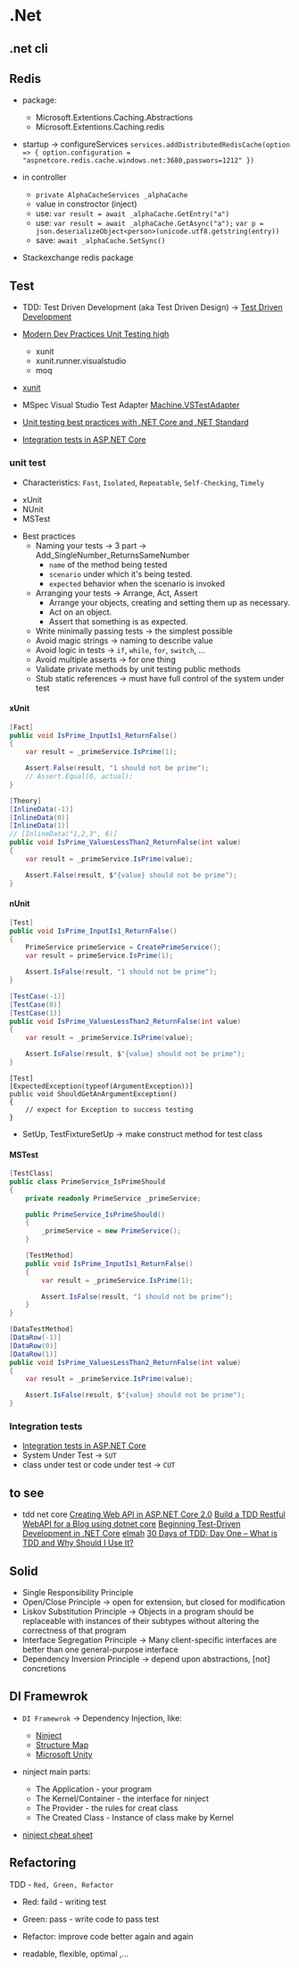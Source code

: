 # .Net

## .net cli

## Redis

- package:
  - Microsoft.Extentions.Caching.Abstractions
  - Microsoft.Extentions.Caching.redis
- startup -> configureServices `services.addDistributedRedisCache(option => { option.configuration = "aspnetcore.redis.cache.windows.net:3680,passwors=1212" })`
- in controller

  - `private AlphaCacheServices _alphaCache`
  - value in constroctor (inject)
  - use: `var result = await _alphaCache.GetEntry("a")`
  - use: `var result = await _alphaCache.GetAsync("a");`
    `var p = json.deserializeObject<person>(unicode.utf8.getstring(entry))`
  - save: `await _alphaCache.SetSync()`

- Stackexchange redis package

## Test

- TDD: Test Driven Development (aka Test Driven Design) -> [Test Driven Development](https://deviq.com/test-driven-development/)
- [Modern Dev Practices Unit Testing high](https://www.youtube.com/watch?v=4averylLdjQ&t=276s)
  - xunit
  - xunit.runner.visualstudio
  - moq
- [xunit](https://xunit.net/)
- MSpec Visual Studio Test Adapter [Machine.VSTestAdapter](https://marketplace.visualstudio.com/items?itemName=JonathanWilkins.MachineVSTestAdapter)

- [Unit testing best practices with .NET Core and .NET Standard](https://docs.microsoft.com/en-us/dotnet/core/testing/unit-testing-best-practices)

- [Integration tests in ASP.NET Core](https://docs.microsoft.com/en-us/visualstudio/test/live-unit-testing-start?view=vs-2019)

### unit test

- Characteristics: `Fast`, `Isolated`, `Repeatable`, `Self-Checking`, `Timely`

* xUnit
* NUnit
* MSTest

- Best practices
  - Naming your tests -> 3 part -> Add_SingleNumber_ReturnsSameNumber
    - `name` of the method being tested
    - `scenario` under which it's being tested.
    - `expected` behavior when the scenario is invoked
  - Arranging your tests -> Arrange, Act, Assert
    - Arrange your objects, creating and setting them up as necessary.
    - Act on an object.
    - Assert that something is as expected.
  - Write minimally passing tests -> the simplest possible
  - Avoid magic strings -> naming to describe value
  - Avoid logic in tests -> `if`, `while`, `for`, `switch`, ...
  - Avoid multiple asserts -> for one thing
  - Validate private methods by unit testing public methods
  - Stub static references -> must have full control of the system under test

#### xUnit

```cs
[Fact]
public void IsPrime_InputIs1_ReturnFalse()
{
    var result = _primeService.IsPrime(1);

    Assert.False(result, "1 should not be prime");
    // Assert.Equal(0, actual);
}
```

```cs
[Theory]
[InlineData(-1)]
[InlineData(0)]
[InlineData(1)]
// [InlineData("1,2,3", 6)]
public void IsPrime_ValuesLessThan2_ReturnFalse(int value)
{
    var result = _primeService.IsPrime(value);

    Assert.False(result, $"{value} should not be prime");
}
```

#### nUnit

```cs
[Test]
public void IsPrime_InputIs1_ReturnFalse()
{
    PrimeService primeService = CreatePrimeService();
    var result = primeService.IsPrime(1);

    Assert.IsFalse(result, "1 should not be prime");
}
```

```cs
[TestCase(-1)]
[TestCase(0)]
[TestCase(1)]
public void IsPrime_ValuesLessThan2_ReturnFalse(int value)
{
    var result = _primeService.IsPrime(value);

    Assert.IsFalse(result, $"{value} should not be prime");
}
```

```
[Test]
[ExpectedException(typeof(ArgumentException))]
public void ShouldGetAnArgumentException()
{
    // expect for Exception to success testing
}
```

* SetUp, TestFixtureSetUp‌ -> make construct method for test class

#### MSTest

```cs
[TestClass]
public class PrimeService_IsPrimeShould
{
    private readonly PrimeService _primeService;

    public PrimeService_IsPrimeShould()
    {
        _primeService = new PrimeService();
    }

    [TestMethod]
    public void IsPrime_InputIs1_ReturnFalse()
    {
        var result = _primeService.IsPrime(1);

        Assert.IsFalse(result, "1 should not be prime");
    }
}
```

```cs
[DataTestMethod]
[DataRow(-1)]
[DataRow(0)]
[DataRow(1)]
public void IsPrime_ValuesLessThan2_ReturnFalse(int value)
{
    var result = _primeService.IsPrime(value);

    Assert.IsFalse(result, $"{value} should not be prime");
}
```

### Integration tests

- [Integration tests in ASP.NET Core](https://docs.microsoft.com/en-us/aspnet/core/test/integration-tests?view=aspnetcore-3.1#test-app-prerequisites)
- System Under Test -> `SUT`
- class under test or code under test -> `CUT`

## to see

- tdd net core
  [Creating Web API in ASP.NET Core 2.0](https://www.codingame.com/playgrounds/35462/creating-web-api-in-asp-net-core-2-0/part-3---integration-tests)
  [Build a TDD Restful WebAPI for a Blog using dotnet core](https://dev.to/adegokesimi/build-a-tdd-restful-webapi-for-a-blog-using-dotnet-core-5fo8)
  [Beginning Test-Driven Development in .NET Core](https://fullstackmark.com/post/8/beginning-test-driven-development-in-net-core)
  [elmah](https://elmah.ir)
  [30 Days of TDD: Day One – What is TDD and Why Should I Use It?](http://blogs.telerik.com/james-bender/posts.aspx/13-09-09/30-days-tdd-day-one-what-is-tdd)

## Solid

- Single Responsibility Principle
- Open/Close Principle -> open for extension, but closed for modification
- Liskov Substitution Principle -> Objects in a program should be replaceable with instances of their subtypes without altering the correctness of that program
- Interface Segregation Principle -> Many client-specific interfaces are better than one general-purpose interface
- Dependency Inversion Principle -> depend upon abstractions, [not] concretions

## DI Framewrok

- `DI Framewrok` -> Dependency Injection, like:
  - [Ninject](http://www.ninject.org/)
  - [Structure Map](http://ww1.structuremap.net/)
  - [Microsoft Unity](https://github.com/unitycontainer/unity)

- ninject main parts:
  - The Application - your program
  - The Kernel/Container - the interface for ninject
  - The Provider - the rules for creat class
  - The Created Class - Instance of class make by Kernel

- [ninject cheat sheet](https://lukewickstead.wordpress.com/2013/01/18/ninject-cheat-sheet/)

## Refactoring

TDD - `Red, Green, Refactor`
  - Red: faild - writing test
  - Green: pass - write code to pass test
  - Refactor: improve code better again and again

- readable, flexible, optimal ,...

